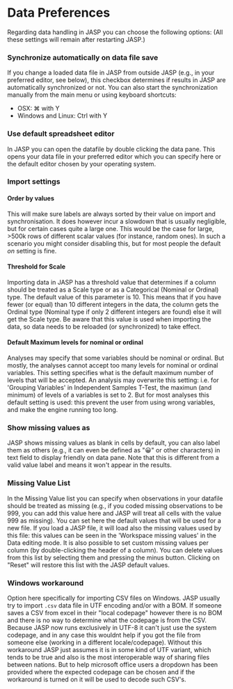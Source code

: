 
Data Preferences
=========

Regarding data handling in JASP you can choose the following options:
(All these settings will remain after restarting JASP.)

### Synchronize automatically on data file save

If you change a loaded data file in JASP from outside JASP
(e.g., in your preferred editor, see below), this checkbox determines
if results in JASP are automatically synchronized or not.
You can also start the synchronization manually from the main menu
or using keyboard shortcuts:

- OSX: &#8984; with Y
- Windows and Linux: Ctrl with Y

### Use default spreadsheet editor

In JASP you can open the datafile by double clicking the data pane.
This opens your data file in your preferred editor which you can specify here
or the default editor chosen by your operating system.

### Import settings

#### Order by values

This will make sure labels are always sorted by their value on import and synchronisation.
It does however incur a slowdown that is usually negligible, but for certain cases quite a large one.
This would be the case for large, >500k rows of different scalar values (for instance, random ones).
In such a scenario you might consider disabling this, but for most people the default *on* setting is fine.

#### Threshold for Scale

Importing data in JASP has a threshold value that determines if a column should be treated
as a Scale type or as a Categorical (Nominal or Ordinal) type. The default value of this parameter is 10.
This means that if you have fewer (or equal) than 10 different integers in the data, the column
gets the Ordinal type (Nominal type if only 2 different integers are found) else it will get the Scale type. Be aware that this value is used when
importing the data, so data needs to be reloaded (or synchronized) to take effect.

#### Default Maximum levels for nominal or ordinal

Analyses may specify that some variables should be nominal or ordinal. But mostly, the analyses cannot accept too many levels for nominal or ordinal variables.
This setting specifies what is the default maximum number of levels that will be accepted.
An analysis may overwrite this setting: i.e. for 'Grouping Variables' in Independent Samples T-Test, the maximun (and minimum) of levels of a variables is set to 2.
But for most analyses this default setting is used: this prevent the user from using wrong variables, and make the engine running too long.

### Show missing values as

JASP shows missing values as blank in cells by default, you can also label them as others (e.g., it can even be defined as "😀" or other characters) in text field to display friendly on data pane. Note that this is different from a valid value label and means it won't appear in the results.

### Missing Value List

In the Missing Value list you can specify when observations in your datafile should be treated as missing (e.g., if you coded missing observations to be 999, you can add this value here and JASP will treat all cells with the value 999 as missing).
You can set here the default values that will be used for a new file. If you load a JASP file, it will load also the missing values used by this file: this values can be seen in the 'Workspace missing values' in the Data editing mode.
It is also possible to set custom missing values per column (by double-clicking the header of a column).
You can delete values from this list by selecting them and pressing the minus button.
Clicking on "Reset" will restore this list with the JASP default values.

### Windows workaround

Option here specifically for importing CSV files on Windows. JASP usually try to import `.csv` data file in UTF encoding and/or with a BOM.
If someone saves a CSV from excel in their "local codepage" however there is no BOM and there is no way to determine what the codepage is from the CSV.
Because JASP now runs exclusively in UTF-8 it can't just use the system codepage, and in any case this wouldnt help if you got the file from someone else (working in a different locale/codepage).
Without this workaround JASP just assumes it is in some kind of UTF variant, which tends to be true and also is the most interoperable way of sharing files between nations.
But to help microsoft office users a dropdown has been provided where the expected codepage can be chosen and if the workaround is turned on it will be used to decode such CSV's.
